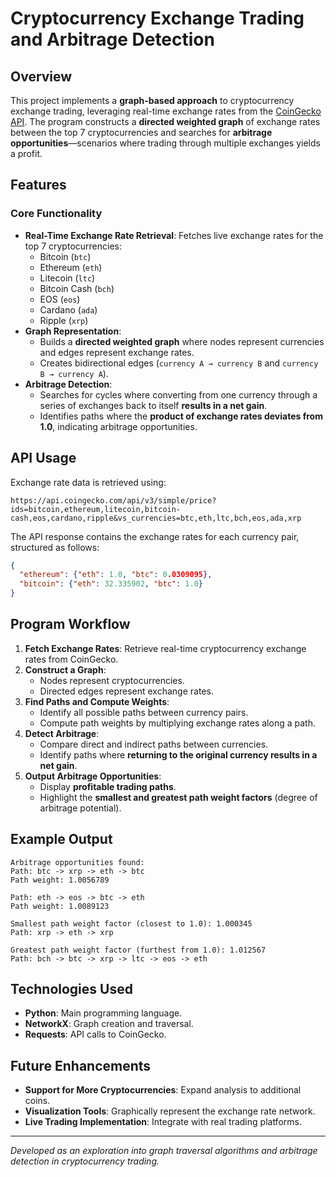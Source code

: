 # Cryptocurrency Exchange Trading and Arbitrage Detection

## Overview
This project implements a **graph-based approach** to cryptocurrency exchange trading, leveraging real-time exchange rates from the [CoinGecko API](https://www.coingecko.com/en/api). The program constructs a **directed weighted graph** of exchange rates between the top 7 cryptocurrencies and searches for **arbitrage opportunities**—scenarios where trading through multiple exchanges yields a profit.

## Features

### Core Functionality
- **Real-Time Exchange Rate Retrieval**: Fetches live exchange rates for the top 7 cryptocurrencies:
  - Bitcoin (`btc`)
  - Ethereum (`eth`)
  - Litecoin (`ltc`)
  - Bitcoin Cash (`bch`)
  - EOS (`eos`)
  - Cardano (`ada`)
  - Ripple (`xrp`)
- **Graph Representation**:
  - Builds a **directed weighted graph** where nodes represent currencies and edges represent exchange rates.
  - Creates bidirectional edges (`currency A → currency B` and `currency B → currency A`).
- **Arbitrage Detection**:
  - Searches for cycles where converting from one currency through a series of exchanges back to itself **results in a net gain**.
  - Identifies paths where the **product of exchange rates deviates from 1.0**, indicating arbitrage opportunities.

## API Usage
Exchange rate data is retrieved using:
```plaintext
https://api.coingecko.com/api/v3/simple/price?ids=bitcoin,ethereum,litecoin,bitcoin-cash,eos,cardano,ripple&vs_currencies=btc,eth,ltc,bch,eos,ada,xrp
```
The API response contains the exchange rates for each currency pair, structured as follows:
```json
{
  "ethereum": {"eth": 1.0, "btc": 0.0309095},
  "bitcoin": {"eth": 32.335902, "btc": 1.0}
}
```

## Program Workflow
1. **Fetch Exchange Rates**: Retrieve real-time cryptocurrency exchange rates from CoinGecko.
2. **Construct a Graph**:
   - Nodes represent cryptocurrencies.
   - Directed edges represent exchange rates.
3. **Find Paths and Compute Weights**:
   - Identify all possible paths between currency pairs.
   - Compute path weights by multiplying exchange rates along a path.
4. **Detect Arbitrage**:
   - Compare direct and indirect paths between currencies.
   - Identify paths where **returning to the original currency results in a net gain**.
5. **Output Arbitrage Opportunities**:
   - Display **profitable trading paths**.
   - Highlight the **smallest and greatest path weight factors** (degree of arbitrage potential).

## Example Output
```
Arbitrage opportunities found:
Path: btc -> xrp -> eth -> btc
Path weight: 1.0056789

Path: eth -> eos -> btc -> eth
Path weight: 1.0089123

Smallest path weight factor (closest to 1.0): 1.000345
Path: xrp -> eth -> xrp

Greatest path weight factor (furthest from 1.0): 1.012567
Path: bch -> btc -> xrp -> ltc -> eos -> eth
```

## Technologies Used
- **Python**: Main programming language.
- **NetworkX**: Graph creation and traversal.
- **Requests**: API calls to CoinGecko.

## Future Enhancements
- **Support for More Cryptocurrencies**: Expand analysis to additional coins.
- **Visualization Tools**: Graphically represent the exchange rate network.
- **Live Trading Implementation**: Integrate with real trading platforms.

---

_Developed as an exploration into graph traversal algorithms and arbitrage detection in cryptocurrency trading._

